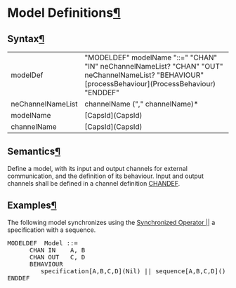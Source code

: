 <a name="Model-Definitions"></a>

# Model Definitions[¶](#Model-Definitions)

<a name="Syntax"></a>

## Syntax[¶](#Syntax)

<table>

<tbody>

<tr>

<td>modelDef  
</td>

<td>"MODELDEF" modelName "::=" "CHAN" "IN" neChannelNameList? "CHAN" "OUT" neChannelNameList? "BEHAVIOUR" [processBehaviour](ProcessBehaviour) "ENDDEF"  
</td>

</tr>

<tr>

<td>neChannelNameList  
</td>

<td>channelName ("," channelName)*  
</td>

</tr>

<tr>

<td>modelName  
</td>

<td>[CapsId](CapsId)  
</td>

</tr>

<tr>

<td>channelName  
</td>

<td>[CapsId](CapsId)  
</td>

</tr>

</tbody>

</table>

<a name="Semantics"></a>

## Semantics[¶](#Semantics)

Define a model, with its input and output channels for external communication, and the definition of its behaviour. Input and output channels shall be defined in a channel definition [CHANDEF](ChanDefs).

<a name="Examples"></a>

## Examples[¶](#Examples)

The following model synchronizes using the [Synchronized Operator ||](Synchronized_Operator) a specification with a sequence.  

<pre>MODELDEF  Model ::=
      CHAN IN    A, B
      CHAN OUT   C, D 
      BEHAVIOUR 
         specification[A,B,C,D](Nil) || sequence[A,B,C,D]()
ENDDEF
</pre>